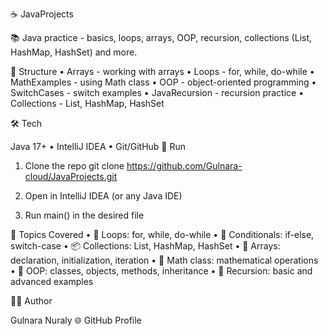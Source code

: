 ☕ JavaProjects

📚 Java practice - basics, loops, arrays, OOP, recursion, collections (List, HashMap, HashSet) and more.

📂 Structure
•	Arrays - working with arrays
•	Loops - for, while, do-while
•	MathExamples - using Math class
•	OOP - object-oriented programming
•	SwitchCases - switch examples
•	JavaRecursion - recursion practice
•	Collections - List, HashMap, HashSet

🛠 Tech

Java 17+ • IntelliJ IDEA • Git/GitHub
🚀 Run
1. Clone the repo
git clone https://github.com/Gulnara-cloud/JavaProjects.git

3. Open in IntelliJ IDEA (or any Java IDE)
4. Run main() in the desired file
 

📌 Topics Covered
•	🔄 Loops: for, while, do-while
•	🔀 Conditionals: if-else, switch-case
•	📦 Collections: List, HashMap, HashSet
•	🔢 Arrays: declaration, initialization, iteration
•	🧮 Math class: mathematical operations
•	🧩 OOP: classes, objects, methods, inheritance
•	🔁 Recursion: basic and advanced examples


👩‍💻 Author

Gulnara Nuraly
🌐 GitHub Profile
